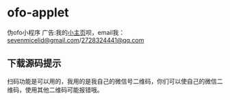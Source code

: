 # ofo-applet
伪ofo小程序
广告:我的[小主页](https://micelid.github.io)呗，email我：sevenmicelid@gmail.com/2728324441@qq.com

## 下载源码提示
扫码功能是可以用的，我用的是我自己的微信号二维码，你们可以使自己的微信二维码，使用其他二维码可能报错哦。
